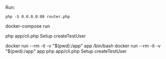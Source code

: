Run:


```php -S 0.0.0.0:80 router.php```

docker-compose run

php app/cli.php Setup createTestUser

docker run --rm -it -v "$(pwd):/app" app /bin/bash
docker run --rm -it -v "$(pwd):/app" app php app/cli.php Setup createTestUser